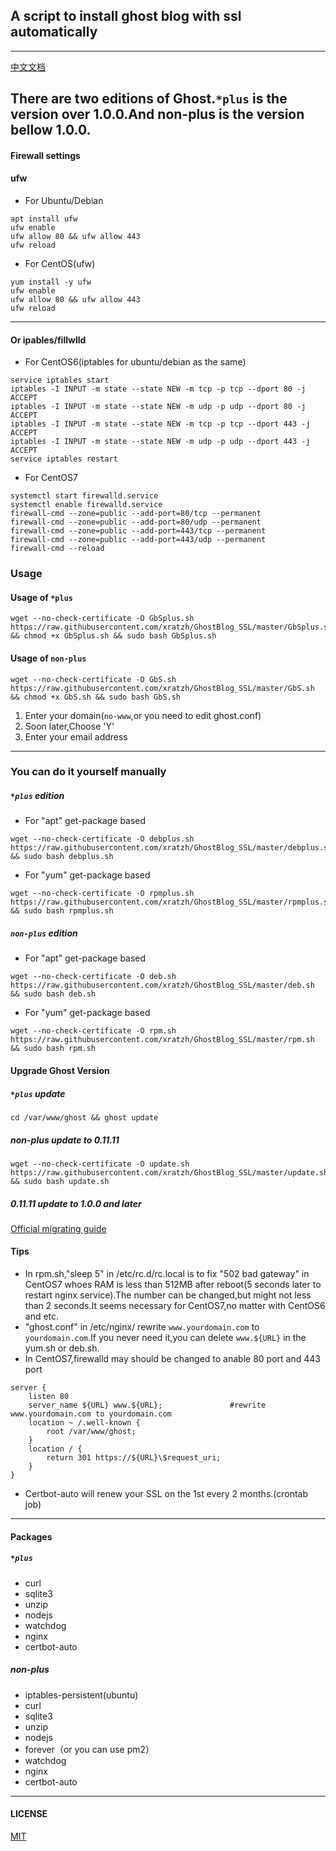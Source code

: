 ## A script to install ghost blog with ssl automatically
------
[中文文档](https://github.com/xratzh/GhostBlog_SSL/blob/master/README_CN.md)
## There are two editions of Ghost.`*plus` is the version over 1.0.0.And non-plus is the version bellow 1.0.0.

#### Firewall settings
#### ufw
- For Ubuntu/Debian
```shell
apt install ufw
ufw enable
ufw allow 80 && ufw allow 443
ufw reload
```
- For CentOS(ufw)
```shell
yum install -y ufw
ufw enable
ufw allow 80 && ufw allow 443
ufw reload
```
---
#### Or ipables/fillwlld
- For CentOS6(iptables for ubuntu/debian as the same)
```shell
service iptables start
iptables -I INPUT -m state --state NEW -m tcp -p tcp --dport 80 -j ACCEPT
iptables -I INPUT -m state --state NEW -m udp -p udp --dport 80 -j ACCEPT
iptables -I INPUT -m state --state NEW -m tcp -p tcp --dport 443 -j ACCEPT
iptables -I INPUT -m state --state NEW -m udp -p udp --dport 443 -j ACCEPT
service iptables restart
```
- For CentOS7
```shell
systemctl start firewalld.service
systemctl enable firewalld.service
firewall-cmd --zone=public --add-port=80/tcp --permanent  
firewall-cmd --zone=public --add-port=80/udp --permanent  
firewall-cmd --zone=public --add-port=443/tcp --permanent 
firewall-cmd --zone=public --add-port=443/udp --permanent  
firewall-cmd --reload 
```
### Usage

#### Usage of `*plus`
```shell
wget --no-check-certificate -O GbSplus.sh https://raw.githubusercontent.com/xratzh/GhostBlog_SSL/master/GbSplus.sh && chmod +x GbSplus.sh && sudo bash GbSplus.sh
```
#### Usage of `non-plus`
```shell
wget --no-check-certificate -O GbS.sh https://raw.githubusercontent.com/xratzh/GhostBlog_SSL/master/GbS.sh && chmod +x GbS.sh && sudo bash GbS.sh
```
 1. Enter your domain(`no-www`,or you need to edit ghost.conf)
 2. Soon later,Choose 'Y'
 3. Enter your email address  
---  

### You can do it yourself manually

##### `*plus` edition
- For "apt" get-package based
```shell
wget --no-check-certificate -O debplus.sh https://raw.githubusercontent.com/xratzh/GhostBlog_SSL/master/debplus.sh && sudo bash debplus.sh
```  

- For "yum" get-package based
```shell
wget --no-check-certificate -O rpmplus.sh https://raw.githubusercontent.com/xratzh/GhostBlog_SSL/master/rpmplus.sh && sudo bash rpmplus.sh
```  
##### `non-plus` edition

- For "apt" get-package based
```shell
wget --no-check-certificate -O deb.sh https://raw.githubusercontent.com/xratzh/GhostBlog_SSL/master/deb.sh && sudo bash deb.sh
```  

- For "yum" get-package based
```shell
wget --no-check-certificate -O rpm.sh https://raw.githubusercontent.com/xratzh/GhostBlog_SSL/master/rpm.sh && sudo bash rpm.sh
```  

#### Upgrade Ghost Version

##### `*plus` update
```shell
cd /var/www/ghost && ghost update
```

##### non-plus update to 0.11.11
```shell
wget --no-check-certificate -O update.sh https://raw.githubusercontent.com/xratzh/GhostBlog_SSL/master/update.sh && sudo bash update.sh
```

##### 0.11.11 update to 1.0.0 and later

[Official migrating guide](https://docs.ghost.org/v0.11.11/docs/migrating-to-ghost-version-100)

#### Tips  

- In rpm.sh,"sleep 5" in /etc/rc.d/rc.local is to fix "502 bad gateway" in CentOS7 whoes RAM is less than 512MB after reboot(5 seconds later to restart nginx service).The number can be changed,but might not less than 2 seconds.It seems necessary for CentOS7,no matter with CentOS6 and etc.  
- "ghost.conf" in /etc/nginx/ rewrite `www.yourdomain.com` to `yourdomain.com`.If you never need it,you can delete `www.${URL}` in the yum.sh or deb.sh.
- In CentOS7,firewalld may should be changed to anable 80 port and 443 port
```shell
server {
    listen 80
    server_name ${URL} www.${URL};               #rewrite www.yourdomain.com to yourdomain.com
    location ~ /.well-known {
        root /var/www/ghost;
    }
    location / {
        return 301 https://${URL}\$request_uri;
    }
}
```  
- Certbot-auto will renew your SSL on the 1st every 2 months.(crontab job)  

---
#### Packages 

##### `*plus`
- curl
- sqlite3
- unzip
- nodejs
- watchdog
- nginx
- certbot-auto

##### non-plus
- iptables-persistent(ubuntu)
- curl
- sqlite3
- unzip
- nodejs
- forever（or you can use pm2）
- watchdog
- nginx
- certbot-auto

---
#### LICENSE  
[MIT](https://github.com/xratzh/GhostBlog_SSL/blob/master/LICENSE)
